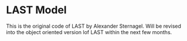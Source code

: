 # LAST Model

This is the original code of LAST by Alexander Sternagel. 
Will be revised into the object oriented version lof LAST within the next few months.
